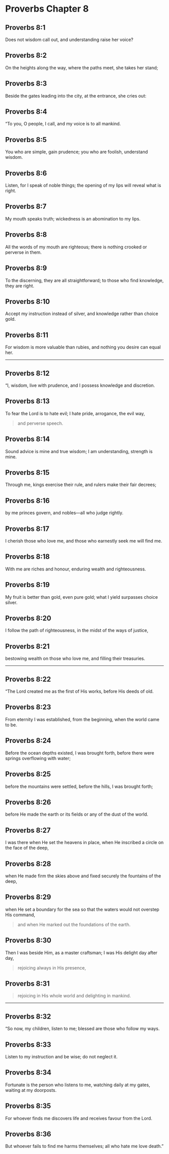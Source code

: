 # Proverbs Chapter 8

## Proverbs 8:1

Does not wisdom call out, and understanding raise her voice?

## Proverbs 8:2

On the heights along the way, where the paths meet, she takes her stand;

## Proverbs 8:3

Beside the gates leading into the city, at the entrance, she cries out:

## Proverbs 8:4

“To you, O people, I call, and my voice is to all mankind.

## Proverbs 8:5

You who are simple, gain prudence; you who are foolish, understand wisdom.

## Proverbs 8:6

Listen, for I speak of noble things; the opening of my lips will reveal what is right.

## Proverbs 8:7

My mouth speaks truth; wickedness is an abomination to my lips.

## Proverbs 8:8

All the words of my mouth are righteous; there is nothing crooked or perverse in them.

## Proverbs 8:9

To the discerning, they are all straightforward; to those who find knowledge, they are right.

## Proverbs 8:10

Accept my instruction instead of silver, and knowledge rather than choice gold.

## Proverbs 8:11

For wisdom is more valuable than rubies, and nothing you desire can equal her.

---

## Proverbs 8:12

“I, wisdom, live with prudence, and I possess knowledge and discretion.

## Proverbs 8:13

To fear the Lord is to hate evil; I hate pride, arrogance, the evil way,

> and perverse speech.

## Proverbs 8:14

Sound advice is mine and true wisdom; I am understanding, strength is mine.

## Proverbs 8:15

Through me, kings exercise their rule, and rulers make their fair decrees;

## Proverbs 8:16

by me princes govern, and nobles—all who judge rightly.

## Proverbs 8:17

I cherish those who love me, and those who earnestly seek me will find me.

## Proverbs 8:18

With me are riches and honour, enduring wealth and righteousness.

## Proverbs 8:19

My fruit is better than gold, even pure gold; what I yield surpasses choice silver.

## Proverbs 8:20

I follow the path of righteousness, in the midst of the ways of justice,

## Proverbs 8:21

bestowing wealth on those who love me, and filling their treasuries.

---

## Proverbs 8:22

“The Lord created me as the first of His works, before His deeds of old.

## Proverbs 8:23

From eternity I was established, from the beginning, when the world came to be.

## Proverbs 8:24

Before the ocean depths existed, I was brought forth, before there were springs overflowing with water;

## Proverbs 8:25

before the mountains were settled, before the hills, I was brought forth;

## Proverbs 8:26

before He made the earth or its fields or any of the dust of the world.

## Proverbs 8:27

I was there when He set the heavens in place, when He inscribed a circle on the face of the deep,

## Proverbs 8:28

when He made firm the skies above and fixed securely the fountains of the deep,

## Proverbs 8:29

when He set a boundary for the sea so that the waters would not overstep His command,

> and when He marked out the foundations of the earth.

## Proverbs 8:30

Then I was beside Him, as a master craftsman; I was His delight day after day,

> rejoicing always in His presence,

## Proverbs 8:31

> rejoicing in His whole world
> and delighting in mankind.

---

## Proverbs 8:32

“So now, my children, listen to me; blessed are those who follow my ways.

## Proverbs 8:33

Listen to my instruction and be wise; do not neglect it.

## Proverbs 8:34

Fortunate is the person who listens to me, watching daily at my gates, waiting at my doorposts.

## Proverbs 8:35

For whoever finds me discovers life and receives favour from the Lord.

## Proverbs 8:36

But whoever fails to find me harms themselves; all who hate me love death.”
